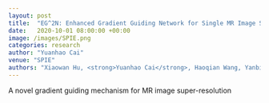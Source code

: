 ```yaml
---
layout: post
title:  "EG^2N: Enhanced Gradient Guiding Network for Single MR Image Super-Resolution"
date:   2020-10-01 08:00:00 +00:00
image: /images/SPIE.png
categories: research
author: "Yuanhao Cai"
venue: "SPIE"
authors: "Xiaowan Hu, <strong>Yuanhao Cai</strong>, Haoqian Wang, Yanbin Peng, and Yulun Zhang"
---
```

A novel gradient guiding mechanism for MR image super-resolution